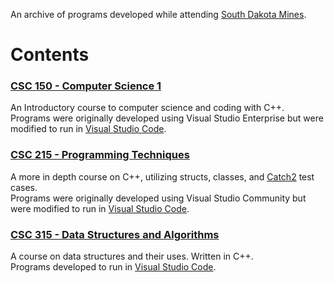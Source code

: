 An archive of programs developed while attending [South Dakota Mines](https://www.sdsmt.edu/index.html).

# Contents
### [CSC 150 - Computer Science 1](https://github.com/zoemillage/SouthDakotaMines/tree/main/CSC%20150%20-%20Computer%20Science%201)
An Introductory course to computer science and coding with C++.
<br>Programs were originally developed using Visual Studio Enterprise but were modified to run in [Visual Studio Code](https://code.visualstudio.com/).

### [CSC 215 - Programming Techniques](https://github.com/zoemillage/SouthDakotaMines/tree/main/CSC%20215%20-%20Programming%20Techniques)
A more in depth course on C++, utilizing structs, classes, and [Catch2](https://github.com/catchorg/Catch2) test cases.
<br>Programs were originally developed using Visual Studio Community but were modified to run in [Visual Studio Code](https://code.visualstudio.com/).

### [CSC 315 - Data Structures and Algorithms](https://github.com/zoemillage/SouthDakotaMines/tree/main/CSC%20315%20-%20Data%20Structures%20and%20Algorithms)
A course on data structures and their uses. Written in C++.
<br>Programs developed to run in [Visual Studio Code](https://code.visualstudio.com/).
